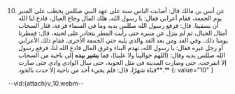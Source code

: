 10. عن أنس بن مالك قال: أصابت الناس سنة على عهد النبي صللس يخطب على المنبر يوم الجمعة، فقام أعرابي فقال: يا رسول الله، هلك المال وجاع العيال، فادع لنا الله أن يسقينا، قال: فرفع رسول الله صللس يديه وما في السماء قزعة، فثار السحاب أمثال الجبال، ثم لم ينزل عن منبره حتى رأيت المطر يتحادر على لحيته، قال: فمطرنا يومنا ذلك، وفي الغد ومن بعد الغد والذي يليه حتى الجمعة الأخرى، فقام ذلك الأعرابي أو رجل غيره فقال: يا رسول الله، تهدم البناء وغرق المال فادع الله لنا، فرفع رسول الله صللس يديه وقال: (اللهم حوالينا ولا علينا)، فما **يشير بيده** إلى ناحية من السحاب إلا انفرجت، حتى وصارت المدينة في مثل الجوبة، حتى سال الوادي وادي حتى صارت قناة شهرًا، قال: فلم يجيء أحد من ناحية إلا حدث بالجود**.**
{: value="10" }

--vid:{attach}v_10.webm--
